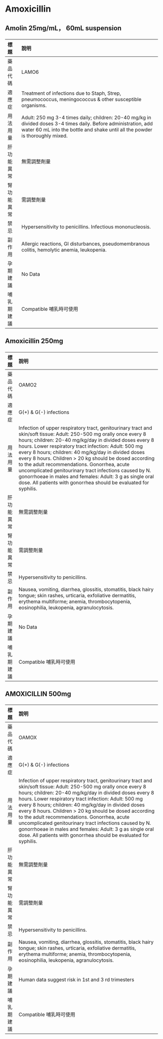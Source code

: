 # Amoxicillin

## Amolin 25mg/mL， 60mL suspension

##### 

| 標題       | 說明                                                                                                                                                                                              |
|:-----------|:--------------------------------------------------------------------------------------------------------------------------------------------------------------------------------------------------|
| 藥品代碼   | LAMO6                                                                                                                                                                                             |
| 適應症     | Treatment of infections due to Staph, Strep, pneumococcus, meningococcus & other susceptible organisms.                                                                                           |
| 用法用量   | Adult: 250 mg 3-4 times daily; children: 20-40 mg/kg in divided doses 3-4 times daily. Before administration, add water 60 mL into the bottle and shake until all the powder is thoroughly mixed. |
| 肝功能異常 | 無需調整劑量                                                                                                                                                                                      |
| 腎功能異常 | 需調整劑量                                                                                                                                                                                        |
| 禁忌       | Hypersensitivity to penicillins. Infectious mononucleosis.                                                                                                                                        |
| 副作用     | Allergic reactions, GI disturbances, pseudomembranous colitis, hemolytic anemia, leukopenia.                                                                                                      |
| 孕期建議   | No Data                                                                                                                                                                                           |
| 哺乳期建議 | Compatible 哺乳時可使用                                                                                                                                                                           |

## Amoxicillin 250mg

##### 

| 標題       | 說明                                                                                                                                                                                                                                                                                                                                                                                                                                                                                                                                                                                              |
|:-----------|:--------------------------------------------------------------------------------------------------------------------------------------------------------------------------------------------------------------------------------------------------------------------------------------------------------------------------------------------------------------------------------------------------------------------------------------------------------------------------------------------------------------------------------------------------------------------------------------------------|
| 藥品代碼   | OAMO2                                                                                                                                                                                                                                                                                                                                                                                                                                                                                                                                                                                             |
| 適應症     | G(+) & G(-) infections                                                                                                                                                                                                                                                                                                                                                                                                                                                                                                                                                                            |
| 用法用量   | Infection of upper respiratory tract, genitourinary tract and skin/soft tissue: Adult: 250-500 mg orally once every 8 hours; children: 20-40 mg/kg/day in divided doses every 8 hours. Lower respiratory tract infection: Adult: 500 mg every 8 hours; children: 40 mg/kg/day in divided doses every 8 hours. Children > 20 kg should be dosed according to the adult recommendations. Gonorrhea, acute uncomplicated genitourinary tract infections caused by N. gonorrhoeae in males and females: Adult: 3 g as single oral dose. All patients with gonorrhea should be evaluated for syphilis. |
| 肝功能異常 | 無需調整劑量                                                                                                                                                                                                                                                                                                                                                                                                                                                                                                                                                                                      |
| 腎功能異常 | 需調整劑量                                                                                                                                                                                                                                                                                                                                                                                                                                                                                                                                                                                        |
| 禁忌       | Hypersensitivity to penicillins.                                                                                                                                                                                                                                                                                                                                                                                                                                                                                                                                                                  |
| 副作用     | Nausea, vomiting, diarrhea, glossitis, stomatitis, black hairy tongue; skin rashes, urticaria, exfoliative dermatitis, erythema multiforme; anemia, thrombocytopenia, eosinophilia, leukopenia, agranulocytosis.                                                                                                                                                                                                                                                                                                                                                                                  |
| 孕期建議   | No Data                                                                                                                                                                                                                                                                                                                                                                                                                                                                                                                                                                                           |
| 哺乳期建議 | Compatible 哺乳時可使用                                                                                                                                                                                                                                                                                                                                                                                                                                                                                                                                                                           |

## AMOXICILLIN 500mg

##### 

| 標題       | 說明                                                                                                                                                                                                                                                                                                                                                                                                                                                                                                                                                                                              |
|:-----------|:--------------------------------------------------------------------------------------------------------------------------------------------------------------------------------------------------------------------------------------------------------------------------------------------------------------------------------------------------------------------------------------------------------------------------------------------------------------------------------------------------------------------------------------------------------------------------------------------------|
| 藥品代碼   | OAMOX                                                                                                                                                                                                                                                                                                                                                                                                                                                                                                                                                                                             |
| 適應症     | G(+) & G(-) infections                                                                                                                                                                                                                                                                                                                                                                                                                                                                                                                                                                            |
| 用法用量   | Infection of upper respiratory tract, genitourinary tract and skin/soft tissue: Adult: 250-500 mg orally once every 8 hours; children: 20-40 mg/kg/day in divided doses every 8 hours. Lower respiratory tract infection: Adult: 500 mg every 8 hours; children: 40 mg/kg/day in divided doses every 8 hours. Children > 20 kg should be dosed according to the adult recommendations. Gonorrhea, acute uncomplicated genitourinary tract infections caused by N. gonorrhoeae in males and females: Adult: 3 g as single oral dose. All patients with gonorrhea should be evaluated for syphilis. |
| 肝功能異常 | 無需調整劑量                                                                                                                                                                                                                                                                                                                                                                                                                                                                                                                                                                                      |
| 腎功能異常 | 需調整劑量                                                                                                                                                                                                                                                                                                                                                                                                                                                                                                                                                                                        |
| 禁忌       | Hypersensitivity to penicillins.                                                                                                                                                                                                                                                                                                                                                                                                                                                                                                                                                                  |
| 副作用     | Nausea, vomiting, diarrhea, glossitis, stomatitis, black hairy tongue; skin rashes, urticaria, exfoliative dermatitis, erythema multiforme; anemia, thrombocytopenia, eosinophilia, leukopenia, agranulocytosis.                                                                                                                                                                                                                                                                                                                                                                                  |
| 孕期建議   | Human data suggest risk in 1st and 3 rd trimesters                                                                                                                                                                                                                                                                                                                                                                                                                                                                                                                                                |
| 哺乳期建議 | Compatible 哺乳時可使用                                                                                                                                                                                                                                                                                                                                                                                                                                                                                                                                                                           |

